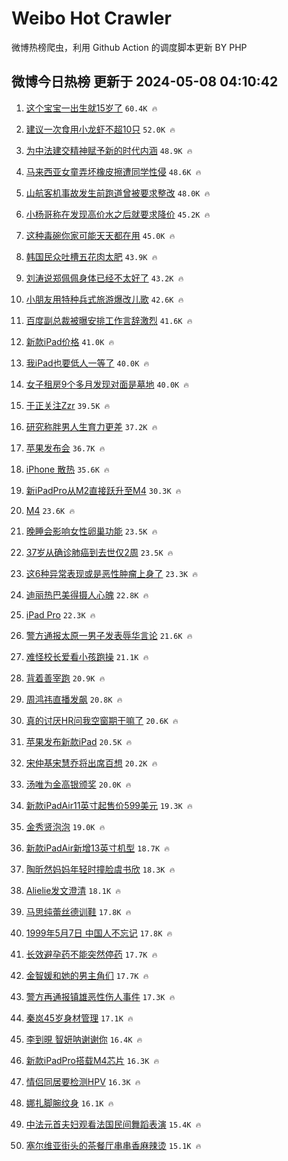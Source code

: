 # Weibo Hot Crawler 



微博热榜爬虫，利用 Github Action 的调度脚本更新 BY PHP 


## 微博今日热榜 更新于 2024-05-08 04:10:42 
1. [这个宝宝一出生就15岁了](https://s.weibo.com/weibo?q=%23%E8%BF%99%E4%B8%AA%E5%AE%9D%E5%AE%9D%E4%B8%80%E5%87%BA%E7%94%9F%E5%B0%B115%E5%B2%81%E4%BA%86%23&t=31&band_rank=1&Refer=top) `60.4K 🔥` 

1. [建议一次食用小龙虾不超10只](https://s.weibo.com/weibo?q=%23%E5%BB%BA%E8%AE%AE%E4%B8%80%E6%AC%A1%E9%A3%9F%E7%94%A8%E5%B0%8F%E9%BE%99%E8%99%BE%E4%B8%8D%E8%B6%8510%E5%8F%AA%23&t=31&band_rank=2&Refer=top) `52.0K 🔥` 

1. [为中法建交精神赋予新的时代内涵](https://s.weibo.com/weibo?q=%23%E4%B8%BA%E4%B8%AD%E6%B3%95%E5%BB%BA%E4%BA%A4%E7%B2%BE%E7%A5%9E%E8%B5%8B%E4%BA%88%E6%96%B0%E7%9A%84%E6%97%B6%E4%BB%A3%E5%86%85%E6%B6%B5%23&t=31&band_rank=3&Refer=top) `48.9K 🔥` 

1. [马来西亚女童弄坏橡皮擦遭同学性侵](https://s.weibo.com/weibo?q=%23%E9%A9%AC%E6%9D%A5%E8%A5%BF%E4%BA%9A%E5%A5%B3%E7%AB%A5%E5%BC%84%E5%9D%8F%E6%A9%A1%E7%9A%AE%E6%93%A6%E9%81%AD%E5%90%8C%E5%AD%A6%E6%80%A7%E4%BE%B5%23&t=31&band_rank=4&Refer=top) `48.6K 🔥` 

1. [山航客机事故发生前跑道曾被要求整改](https://s.weibo.com/weibo?q=%23%E5%B1%B1%E8%88%AA%E5%AE%A2%E6%9C%BA%E4%BA%8B%E6%95%85%E5%8F%91%E7%94%9F%E5%89%8D%E8%B7%91%E9%81%93%E6%9B%BE%E8%A2%AB%E8%A6%81%E6%B1%82%E6%95%B4%E6%94%B9%23&t=31&band_rank=5&Refer=top) `48.0K 🔥` 

1. [小杨哥称在发现高价水之后就要求降价](https://s.weibo.com/weibo?q=%23%E5%B0%8F%E6%9D%A8%E5%93%A5%E7%A7%B0%E5%9C%A8%E5%8F%91%E7%8E%B0%E9%AB%98%E4%BB%B7%E6%B0%B4%E4%B9%8B%E5%90%8E%E5%B0%B1%E8%A6%81%E6%B1%82%E9%99%8D%E4%BB%B7%23&t=31&band_rank=6&Refer=top) `45.2K 🔥` 

1. [这种毒碗你家可能天天都在用](https://s.weibo.com/weibo?q=%23%E8%BF%99%E7%A7%8D%E6%AF%92%E7%A2%97%E4%BD%A0%E5%AE%B6%E5%8F%AF%E8%83%BD%E5%A4%A9%E5%A4%A9%E9%83%BD%E5%9C%A8%E7%94%A8%23&t=31&band_rank=7&Refer=top) `45.0K 🔥` 

1. [韩国民众吐槽五花肉太肥](https://s.weibo.com/weibo?q=%23%E9%9F%A9%E5%9B%BD%E6%B0%91%E4%BC%97%E5%90%90%E6%A7%BD%E4%BA%94%E8%8A%B1%E8%82%89%E5%A4%AA%E8%82%A5%23&t=31&band_rank=8&Refer=top) `43.9K 🔥` 

1. [刘涛说郑佩佩身体已经不太好了](https://s.weibo.com/weibo?q=%23%E5%88%98%E6%B6%9B%E8%AF%B4%E9%83%91%E4%BD%A9%E4%BD%A9%E8%BA%AB%E4%BD%93%E5%B7%B2%E7%BB%8F%E4%B8%8D%E5%A4%AA%E5%A5%BD%E4%BA%86%23&t=31&band_rank=9&Refer=top) `43.2K 🔥` 

1. [小朋友用特种兵式旅游爆改儿歌](https://s.weibo.com/weibo?q=%23%E5%B0%8F%E6%9C%8B%E5%8F%8B%E7%94%A8%E7%89%B9%E7%A7%8D%E5%85%B5%E5%BC%8F%E6%97%85%E6%B8%B8%E7%88%86%E6%94%B9%E5%84%BF%E6%AD%8C%23&t=31&band_rank=10&Refer=top) `42.6K 🔥` 

1. [百度副总裁被曝安排工作言辞激烈](https://s.weibo.com/weibo?q=%23%E7%99%BE%E5%BA%A6%E5%89%AF%E6%80%BB%E8%A3%81%E8%A2%AB%E6%9B%9D%E5%AE%89%E6%8E%92%E5%B7%A5%E4%BD%9C%E8%A8%80%E8%BE%9E%E6%BF%80%E7%83%88%23&t=31&band_rank=11&Refer=top) `41.6K 🔥` 

1. [新款iPad价格](https://s.weibo.com/weibo?q=%23%E6%96%B0%E6%AC%BEiPad%E4%BB%B7%E6%A0%BC%23&t=31&band_rank=12&Refer=top) `41.0K 🔥` 

1. [我iPad也要低人一等了](https://s.weibo.com/weibo?q=%E6%88%91iPad%E4%B9%9F%E8%A6%81%E4%BD%8E%E4%BA%BA%E4%B8%80%E7%AD%89%E4%BA%86&t=31&band_rank=13&Refer=top) `40.0K 🔥` 

1. [女子租房9个多月发现对面是墓地](https://s.weibo.com/weibo?q=%23%E5%A5%B3%E5%AD%90%E7%A7%9F%E6%88%BF9%E4%B8%AA%E5%A4%9A%E6%9C%88%E5%8F%91%E7%8E%B0%E5%AF%B9%E9%9D%A2%E6%98%AF%E5%A2%93%E5%9C%B0%23&t=31&band_rank=14&Refer=top) `40.0K 🔥` 

1. [于正关注Zzr](https://s.weibo.com/weibo?q=%23%E4%BA%8E%E6%AD%A3%E5%85%B3%E6%B3%A8Zzr%23&t=31&band_rank=15&Refer=top) `39.5K 🔥` 

1. [研究称胖男人生育力更差](https://s.weibo.com/weibo?q=%23%E7%A0%94%E7%A9%B6%E7%A7%B0%E8%83%96%E7%94%B7%E4%BA%BA%E7%94%9F%E8%82%B2%E5%8A%9B%E6%9B%B4%E5%B7%AE%23&t=31&band_rank=16&Refer=top) `37.2K 🔥` 

1. [苹果发布会](https://s.weibo.com/weibo?q=%E8%8B%B9%E6%9E%9C%E5%8F%91%E5%B8%83%E4%BC%9A&t=31&band_rank=17&Refer=top) `36.7K 🔥` 

1. [iPhone 散热](https://s.weibo.com/weibo?q=iPhone%20%E6%95%A3%E7%83%AD&t=31&band_rank=18&Refer=top) `35.6K 🔥` 

1. [新iPadPro从M2直接跃升至M4](https://s.weibo.com/weibo?q=%23%E6%96%B0iPadPro%E4%BB%8EM2%E7%9B%B4%E6%8E%A5%E8%B7%83%E5%8D%87%E8%87%B3M4%23&t=31&band_rank=19&Refer=top) `30.3K 🔥` 

1. [M4](https://s.weibo.com/weibo?q=M4&t=31&band_rank=20&Refer=top) `23.6K 🔥` 

1. [晚睡会影响女性卵巢功能](https://s.weibo.com/weibo?q=%23%E6%99%9A%E7%9D%A1%E4%BC%9A%E5%BD%B1%E5%93%8D%E5%A5%B3%E6%80%A7%E5%8D%B5%E5%B7%A2%E5%8A%9F%E8%83%BD%23&t=31&band_rank=21&Refer=top) `23.5K 🔥` 

1. [37岁从确诊肺癌到去世仅2周](https://s.weibo.com/weibo?q=%2337%E5%B2%81%E4%BB%8E%E7%A1%AE%E8%AF%8A%E8%82%BA%E7%99%8C%E5%88%B0%E5%8E%BB%E4%B8%96%E4%BB%852%E5%91%A8%23&t=31&band_rank=22&Refer=top) `23.5K 🔥` 

1. [这6种异常表现或是恶性肿瘤上身了](https://s.weibo.com/weibo?q=%23%E8%BF%996%E7%A7%8D%E5%BC%82%E5%B8%B8%E8%A1%A8%E7%8E%B0%E6%88%96%E6%98%AF%E6%81%B6%E6%80%A7%E8%82%BF%E7%98%A4%E4%B8%8A%E8%BA%AB%E4%BA%86%23&t=31&band_rank=23&Refer=top) `23.3K 🔥` 

1. [迪丽热巴美得摄人心魄](https://s.weibo.com/weibo?q=%23%E8%BF%AA%E4%B8%BD%E7%83%AD%E5%B7%B4%E7%BE%8E%E5%BE%97%E6%91%84%E4%BA%BA%E5%BF%83%E9%AD%84%23&t=31&band_rank=24&Refer=top) `22.8K 🔥` 

1. [iPad Pro](https://s.weibo.com/weibo?q=iPad%20Pro&t=31&band_rank=25&Refer=top) `22.3K 🔥` 

1. [警方通报太原一男子发表辱华言论](https://s.weibo.com/weibo?q=%23%E8%AD%A6%E6%96%B9%E9%80%9A%E6%8A%A5%E5%A4%AA%E5%8E%9F%E4%B8%80%E7%94%B7%E5%AD%90%E5%8F%91%E8%A1%A8%E8%BE%B1%E5%8D%8E%E8%A8%80%E8%AE%BA%23&t=31&band_rank=26&Refer=top) `21.6K 🔥` 

1. [难怪校长爱看小孩跑操](https://s.weibo.com/weibo?q=%E9%9A%BE%E6%80%AA%E6%A0%A1%E9%95%BF%E7%88%B1%E7%9C%8B%E5%B0%8F%E5%AD%A9%E8%B7%91%E6%93%8D&t=31&band_rank=27&Refer=top) `21.1K 🔥` 

1. [背着善宰跑](https://s.weibo.com/weibo?q=%23%E8%83%8C%E7%9D%80%E5%96%84%E5%AE%B0%E8%B7%91%23&t=31&band_rank=28&Refer=top) `20.9K 🔥` 

1. [周鸿祎直播发飙](https://s.weibo.com/weibo?q=%23%E5%91%A8%E9%B8%BF%E7%A5%8E%E7%9B%B4%E6%92%AD%E5%8F%91%E9%A3%99%23&t=31&band_rank=29&Refer=top) `20.8K 🔥` 

1. [真的讨厌HR问我空窗期干嘛了](https://s.weibo.com/weibo?q=%23%E7%9C%9F%E7%9A%84%E8%AE%A8%E5%8E%8CHR%E9%97%AE%E6%88%91%E7%A9%BA%E7%AA%97%E6%9C%9F%E5%B9%B2%E5%98%9B%E4%BA%86%23&t=31&band_rank=30&Refer=top) `20.6K 🔥` 

1. [苹果发布新款iPad](https://s.weibo.com/weibo?q=%23%E8%8B%B9%E6%9E%9C%E5%8F%91%E5%B8%83%E6%96%B0%E6%AC%BEiPad%23&t=31&band_rank=31&Refer=top) `20.5K 🔥` 

1. [宋仲基宋慧乔将出席百想](https://s.weibo.com/weibo?q=%23%E5%AE%8B%E4%BB%B2%E5%9F%BA%E5%AE%8B%E6%85%A7%E4%B9%94%E5%B0%86%E5%87%BA%E5%B8%AD%E7%99%BE%E6%83%B3%23&t=31&band_rank=32&Refer=top) `20.2K 🔥` 

1. [汤唯为金高银颁奖](https://s.weibo.com/weibo?q=%23%E6%B1%A4%E5%94%AF%E4%B8%BA%E9%87%91%E9%AB%98%E9%93%B6%E9%A2%81%E5%A5%96%23&t=31&band_rank=33&Refer=top) `20.0K 🔥` 

1. [新款iPadAir11英寸起售价599美元](https://s.weibo.com/weibo?q=%23%E6%96%B0%E6%AC%BEiPadAir11%E8%8B%B1%E5%AF%B8%E8%B5%B7%E5%94%AE%E4%BB%B7599%E7%BE%8E%E5%85%83%23&t=31&band_rank=34&Refer=top) `19.3K 🔥` 

1. [金秀贤泡泡](https://s.weibo.com/weibo?q=%E9%87%91%E7%A7%80%E8%B4%A4%E6%B3%A1%E6%B3%A1&t=31&band_rank=35&Refer=top) `19.0K 🔥` 

1. [新款iPadAir新增13英寸机型](https://s.weibo.com/weibo?q=%23%E6%96%B0%E6%AC%BEiPadAir%E6%96%B0%E5%A2%9E13%E8%8B%B1%E5%AF%B8%E6%9C%BA%E5%9E%8B%23&t=31&band_rank=36&Refer=top) `18.7K 🔥` 

1. [陶昕然妈妈年轻时撞脸虞书欣](https://s.weibo.com/weibo?q=%23%E9%99%B6%E6%98%95%E7%84%B6%E5%A6%88%E5%A6%88%E5%B9%B4%E8%BD%BB%E6%97%B6%E6%92%9E%E8%84%B8%E8%99%9E%E4%B9%A6%E6%AC%A3%23&t=31&band_rank=37&Refer=top) `18.3K 🔥` 

1. [Alielie发文澄清](https://s.weibo.com/weibo?q=%23Alielie%E5%8F%91%E6%96%87%E6%BE%84%E6%B8%85%23&t=31&band_rank=38&Refer=top) `18.1K 🔥` 

1. [马思纯蕾丝德训鞋](https://s.weibo.com/weibo?q=%23%E9%A9%AC%E6%80%9D%E7%BA%AF%E8%95%BE%E4%B8%9D%E5%BE%B7%E8%AE%AD%E9%9E%8B%23&t=31&band_rank=39&Refer=top) `17.8K 🔥` 

1. [1999年5月7日 中国人不忘记](https://s.weibo.com/weibo?q=1999%E5%B9%B45%E6%9C%887%E6%97%A5%20%E4%B8%AD%E5%9B%BD%E4%BA%BA%E4%B8%8D%E5%BF%98%E8%AE%B0&t=31&band_rank=40&Refer=top) `17.8K 🔥` 

1. [长效避孕药不能突然停药](https://s.weibo.com/weibo?q=%23%E9%95%BF%E6%95%88%E9%81%BF%E5%AD%95%E8%8D%AF%E4%B8%8D%E8%83%BD%E7%AA%81%E7%84%B6%E5%81%9C%E8%8D%AF%23&t=31&band_rank=41&Refer=top) `17.7K 🔥` 

1. [金智媛和她的男主角们](https://s.weibo.com/weibo?q=%E9%87%91%E6%99%BA%E5%AA%9B%E5%92%8C%E5%A5%B9%E7%9A%84%E7%94%B7%E4%B8%BB%E8%A7%92%E4%BB%AC&t=31&band_rank=42&Refer=top) `17.7K 🔥` 

1. [警方再通报镇雄恶性伤人事件](https://s.weibo.com/weibo?q=%23%E8%AD%A6%E6%96%B9%E5%86%8D%E9%80%9A%E6%8A%A5%E9%95%87%E9%9B%84%E6%81%B6%E6%80%A7%E4%BC%A4%E4%BA%BA%E4%BA%8B%E4%BB%B6%23&t=31&band_rank=43&Refer=top) `17.3K 🔥` 

1. [秦岚45岁身材管理](https://s.weibo.com/weibo?q=%23%E7%A7%A6%E5%B2%9A45%E5%B2%81%E8%BA%AB%E6%9D%90%E7%AE%A1%E7%90%86%23&t=31&band_rank=44&Refer=top) `17.1K 🔥` 

1. [李到晛 智妍呐谢谢你](https://s.weibo.com/weibo?q=%E6%9D%8E%E5%88%B0%E6%99%9B%20%E6%99%BA%E5%A6%8D%E5%91%90%E8%B0%A2%E8%B0%A2%E4%BD%A0&t=31&band_rank=45&Refer=top) `16.4K 🔥` 

1. [新款iPadPro搭载M4芯片](https://s.weibo.com/weibo?q=%23%E6%96%B0%E6%AC%BEiPadPro%E6%90%AD%E8%BD%BDM4%E8%8A%AF%E7%89%87%23&t=31&band_rank=46&Refer=top) `16.3K 🔥` 

1. [情侣同居要检测HPV](https://s.weibo.com/weibo?q=%E6%83%85%E4%BE%A3%E5%90%8C%E5%B1%85%E8%A6%81%E6%A3%80%E6%B5%8BHPV&t=31&band_rank=47&Refer=top) `16.3K 🔥` 

1. [娜扎脚腕纹身](https://s.weibo.com/weibo?q=%23%E5%A8%9C%E6%89%8E%E8%84%9A%E8%85%95%E7%BA%B9%E8%BA%AB%23&t=31&band_rank=48&Refer=top) `16.1K 🔥` 

1. [中法元首夫妇观看法国民间舞蹈表演](https://s.weibo.com/weibo?q=%23%E4%B8%AD%E6%B3%95%E5%85%83%E9%A6%96%E5%A4%AB%E5%A6%87%E8%A7%82%E7%9C%8B%E6%B3%95%E5%9B%BD%E6%B0%91%E9%97%B4%E8%88%9E%E8%B9%88%E8%A1%A8%E6%BC%94%23&t=31&band_rank=49&Refer=top) `15.4K 🔥` 

1. [塞尔维亚街头的茶餐厅串串香麻辣烫](https://s.weibo.com/weibo?q=%23%E5%A1%9E%E5%B0%94%E7%BB%B4%E4%BA%9A%E8%A1%97%E5%A4%B4%E7%9A%84%E8%8C%B6%E9%A4%90%E5%8E%85%E4%B8%B2%E4%B8%B2%E9%A6%99%E9%BA%BB%E8%BE%A3%E7%83%AB%23&t=31&band_rank=50&Refer=top) `15.1K 🔥` 

